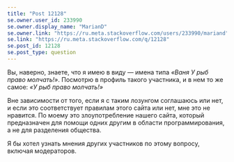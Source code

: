 ```yaml
---
title: "Post 12128"
se.owner.user_id: 233990
se.owner.display_name: "MarianD"
se.owner.link: "https://ru.meta.stackoverflow.com/users/233990/mariand"
se.link: "https://ru.meta.stackoverflow.com/q/12128"
se.post_id: 12128
se.post_type: question
---
```

<p>Вы, наверно, знаете, что я имею в виду — имена типа <em>«Ваня У рыб право молчать!»</em>. Посмотрю в профиль такого участника, и в нем то же самое: <em>«У рыб право молчать!»</em></p>
<p>Вне зависимости от того, если я с таким лозунгом соглашаюсь или нет, и если это соответствует правилам этого сайта или нет, мне это не нравится. По моему это злоупотребление нашего сайта, который предназначен для помощи одних другим в области программирования, а не для разделения общества.</p>
<p>Я бы хотел узнать мнения других участников по этому вопросу, включая модераторов.</p>
